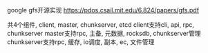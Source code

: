 google gfs开源实现
https://pdos.csail.mit.edu/6.824/papers/gfs.pdf

共4个组件, client, master, chunkserver, etcd
client支持cli, api, rpc, chunkserver
master支持rpc, 主备, 元数据, rocksdb, chunkserver管理
chunkserver支持rpc, 缓存, io调度, 副本, ec, 文件管理